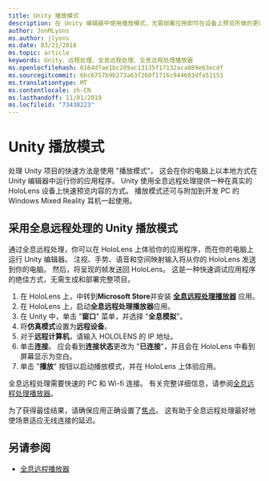 ```yaml
---
title: Unity 播放模式
description: 在 Unity 编辑器中使用播放模式，无需部署应用即可在设备上预览所做的更改。
author: JonMLyons
ms.author: jlyons
ms.date: 03/21/2018
ms.topic: article
keywords: Unity、远程处理、全息远程处理、全息远程处理播放器
ms.openlocfilehash: 6164d7ae1bc2d9ac13135f17132aca089e63ecdf
ms.sourcegitcommit: 6bc6757b9b273a63f260f1716c944603dfa51151
ms.translationtype: MT
ms.contentlocale: zh-CN
ms.lasthandoff: 11/01/2019
ms.locfileid: "73438223"
---
```

# <a name="unity-play-mode"></a>Unity 播放模式

处理 Unity 项目的快速方法是使用 "播放模式"。 这会在你的电脑上以本地方式在 Unity 编辑器中运行你的应用程序。 Unity 使用全息远程处理提供一种在真实的 HoloLens 设备上快速预览内容的方式。 播放模式还可与附加到开发 PC 的 Windows Mixed Reality 耳机一起使用。

## <a name="unity-play-mode-with-holographic-remoting"></a>采用全息远程处理的 Unity 播放模式

通过全息远程处理，你可以在 HoloLens 上体验你的应用程序，而在你的电脑上运行 Unity 编辑器。 注视、手势、语音和空间映射输入将从你的 HoloLens 发送到你的电脑。 然后，将呈现的帧发送回 HoloLens。 这是一种快速调试应用程序的绝佳方式，无需生成和部署完整项目。
1. 在 HoloLens 上，中转到**Microsoft Store**并安装 **[全息远程处理播放器](https://www.microsoft.com/store/p/holographic-remoting-player/9nblggh4sv40)** 应用。
2. 在 HoloLens 上，启动**全息远程处理播放器**应用。
3. 在 Unity 中，单击 "**窗口**" 菜单，并选择 "**全息模拟**"。
4. 将**仿真模式**设置为**远程设备**。
5. 对于**远程计算机**，请输入 HOLOLENS 的 IP 地址。
6. 单击**连接**。 应会看到**连接状态**更改为 "**已连接**"，并且会在 HoloLens 中看到屏幕显示为空白。
7. 单击 "**播放**" 按钮以启动播放模式，并在 HoloLens 上体验应用。

全息远程处理需要快速的 PC 和 Wi-fi 连接。 有关完整详细信息，请参阅[全息远程处理播放器](holographic-remoting-player.md)。

为了获得最佳结果，请确保应用正确设置了[焦点](focus-point-in-unity.md)。 这有助于全息远程处理最好地使场景适应无线连接的延迟。

## <a name="see-also"></a>另请参阅
* [全息远程播放器](holographic-remoting-player.md)
